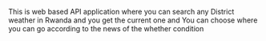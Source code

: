 This is web based API application where you can search any District weather in Rwanda and you get the current one and You can choose where you can go according to the news of the whether condition